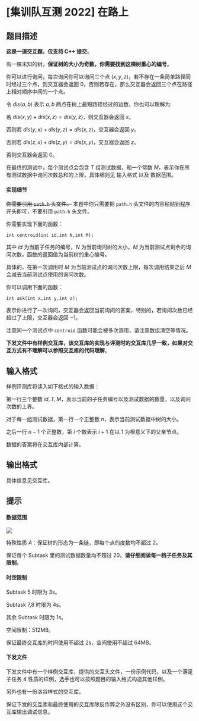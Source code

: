 # [集训队互测 2022] 在路上

## 题目描述

**这是一道交互题，仅支持 C++ 提交**。

有一棵未知的树，**保证树的大小为奇数，你需要找到这棵树重心的编号**。

你可以进行询问，每次询问你可以询问三个点 $(x,y,z)$，若不存在一条简单路径同时经过三个点，则交互器会返回 $0$，否则若存在，那么交互器会返回三个点在路径上相对顺序中间的一个点。

令 $dis(a,b)$ 表示 $a,b$ 两点在树上最短路径经过的边数，你也可以理解为:

若 $dis(x,y)+dis(x,z)=dis(y,z)$，则交互器会返回 $x$。

否则若 $dis(y,x)+dis(y,z)=dis(x,z)$，交互器会返回 $y$。

否则若 $dis(z,x)+dis(z,y)=dis(x,y)$，交互器会返回 $z$。

否则交互器会返回 $0$。

在最终的测试中，每个测试点会包含 $T$ 组测试数据，和一个常数 $M$，表示你在所有测试数据中询问次数总和的上限，具体细则见 输入格式 以及 数据范围。

#### 实现细节

~~你需要引用 `path.h` 头文件。~~ 本题中你只需要把 `path.h` 头文件的内容粘贴到程序开头即可，不要引用 `path.h` 头文件。

你需要实现下面的函数：

```
int centroid(int id,int N,int M);
```

其中 $id$ 为当前子任务的编号，$N$ 为当前询问树的大小，$M$ 为当前测试点剩余的询问次数，函数的返回值为当前树的重心编号。

具体的，在第一次调用时 $M$ 为当前测试点的询问次数上限，每次调用结束之后 $M$ 会减去当前测试点使用的询问次数。

你可以调用下面的函数：

```
int ask(int x,int y,int z);
```

表示你进行了一次询问，交互器会返回当前询问的答案，特别的，若询问次数已经超过了上限，交互器会返回 $-1$。

注意同一个测试点中 `centroid` 函数可能会被多次调用，请注意数组清空等情况。

**下发文件中有样例交互库，该交互库的实现与评测时的交互库几乎一致，如果对交互方式有不理解可以参照交互库的代码理解**。


## 输入格式

样例评测库将读入如下格式的输入数据：

第一行三个整数 $id,T,M$，表示当前的子任务编号以及测试数据的数量，以及询问次数的上界。

对于每一组测试数据，第一行一个正整数 $n$，表示当前测试数据中树的大小。

之后一行 $n-1$ 个正整数，第 $i$ 个数表示 $i+1$ 在以 $1$ 为根意义下的父亲节点。

数据的答案将在交互库内部计算。

## 输出格式

具体信息见交互库。

## 提示

#### 数据范围

![](https://cdn.luogu.com.cn/upload/image_hosting/f3d6b2zv.png?x-oss-process=image/resize,m_lfit,h_1700,w_2250)

特殊性质 $A$：保证树的形态为一条链，即每个点的度数均不超过 $2$。

保证每个 Subtask 里的测试数据数量均不超过 $20$。**请仔细阅读每一档子任务及其限制**。

#### 时空限制

Subtask 5 时限为 3s。

Subtask 7,8 时限为 4s。

其余 Subtask 时限为 1s。

空间限制：512MB。

保证最终交互库的时间使用不超过  2s，空间使用不超过 64MB。

#### 下发文件

下发文件中有一个样例交互库，提供的交互头文件，一份示例代码，以及一个满足子任务 $4$ 性质的样例，选手也可以按照题目的输入格式构造其他样例。

另外也有一份洛谷样式的交互库。

保证下发的交互库和最终使用的交互库除反作弊之外没有区别，你可以使用这个交互库输出调试信息。
